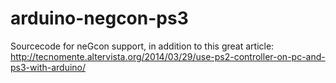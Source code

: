 # arduino-negcon-ps3

Sourcecode for neGcon support, in addition to this great article:
http://tecnomente.altervista.org/2014/03/29/use-ps2-controller-on-pc-and-ps3-with-arduino/
